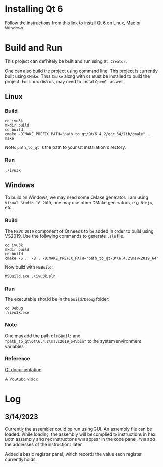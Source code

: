# Installing Qt 6
Follow the instructions from this [link](https://youtu.be/nscgFv4l53w) to install Qt 6 on Linux, Mac or Windows.

# Build and Run
This project can definitely be built and run using `Qt Creator`.

One can also build the project using command line. This project is currently built using `CMake`. Thus `Cmake` along with `Qt` must be installed to build the project. For linux distros, may need to install `OpenGL` as well.

## Linux 

### Build
```
cd ivu3k
mkdir build
cd build
cmake -DCMAKE_PREFIX_PATH="path_to_qt/Qt/6.4.2/gcc_64/lib/cmake" ..
make
```
Note: `path_to_qt` is the path to your Qt installation directory.

### Run
```
./ivu3k
```

## Windows
To build on Windows, we may need some CMake generator. I am using `Visual Studio 16 2019`, one may use other CMake generators, e.g. `Ninja`, etc.

### Build
The `MSVC 2019` component of Qt needs to be added in order to build using VS2019. Use the following commands to generate `.sln` file.
```
cd ivu3k
mkdir build
cd build
cmake -S .. -B . -DCMAKE_PREFIX_PATH="path_to_qt\Qt\6.4.2\msvc2019_64"
```
Now build with `MSBuild`:
```
MSBuild.exe .\ivu3k.sln
```
### Run
The executable should be in the `build/Debug` folder:
```
cd Debug
.\ivu3k.exe
```
### Note
One may add the path of `MSBuild` and `"path_to_qt\Qt\6.4.2\msvc2019_64\bin"` to the system environment variables.

### Reference
[Qt documentation](https://doc.qt.io/qt-6/cmake-build-on-cmdline.html)

[A Youtube video](https://www.youtube.com/watch?v=HRGZDnNMc5U&t=360s)

# Log
## 3/14/2023
Currently the assembler could be run using GUI. An assembly file can be loaded. While loading, the assembly will be complied to instructions in hex. Both assembly and hex instructions will appear in the code panel. Will add the addresses of the instructions later.

Added a basic register panel, which records the value each register currently holds.


